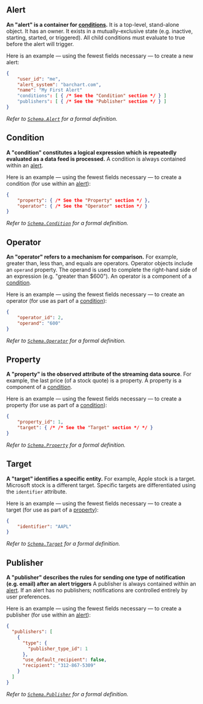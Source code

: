 ## Alert

**An "alert" is a container for [conditions](#Condition).** It is a top-level, stand-alone object. It has an owner. It exists in a mutually-exclusive state (e.g. inactive, starting, started, or triggered). All child conditions must evaluate to true before the alert will trigger.

Here is an example — using the fewest fields necessary — to create a new alert:

```json (psuedo)
{
	"user_id": "me",
	"alert_system": "barchart.com",
	"name": "My First Alert"
	"conditions": [ { /* See the "Condition" section */ } ]
	"publishers": [ { /* See the "Publisher" section */ } ]
}
```

_Refer to [```Schema.Alert```](/content/sdk/lib-data?id=schemaalert) for a formal definition._

## Condition

**A "condition" constitutes a logical expression which is repeatedly evaluated as a data feed is processed.** A condition is always contained within an [alert](#Alert).

Here is an example — using the fewest fields necessary — to create a condition (for use within an [alert](#Alert)):

```json (psuedo)
{
	"property": { /* See the "Property" section */ },
	"operator": { /* See the "Operator" section */ }
}
```

_Refer to [```Schema.Condition```](/content/sdk/lib-data?id=schemacondition) for a formal definition._

## Operator

**An "operator" refers to a mechanism for comparison.** For example, greater than, less than, and equals are operators. Operator objects include an ```operand``` property. The operand is used to complete the right-hand side of an expression (e.g. "greater than $600"). An operator is a component of a [condition](#Condition).

Here is an example — using the fewest fields necessary — to create an operator (for use as part of a [condition](#Condition)):

```json
{
	"operator_id": 2,
	"operand": "600"
}
```

_Refer to [```Schema.Operator```](/content/sdk/lib-data?id=schemaoperator) for a formal definition._

## Property

**A "property" is the observed attribute of the streaming data source**. For example, the last price (of a stock quote) is a property. A property is a component of a [condition](#Condition).

Here is an example — using the fewest fields necessary — to create a property (for use as part of a [condition](#Condition)):

```json (psuedo)
{
	"property_id": 1,
	"target": { /* /* See the "Target" section */ */ }
}
```

_Refer to [```Schema.Property```](/content/sdk/lib-data?id=schemaproperty) for a formal definition._

## Target

**A "target" identifies a specific entity.** For example, Apple stock is a target. Microsoft stock is a different target. Specific targets are differentiated using the ```identifier``` attribute.

Here is an example — using the fewest fields necessary — to create a target (for use as part of a [property](#Property)):

```json
{
	"identifier": "AAPL"
}
```

_Refer to [```Schema.Target```](/content/sdk/lib-data?id=schematarget) for a formal definition._

## Publisher

**A "publisher" describes the rules for sending one type of notification (e.g. email) after an alert triggers** A publisher is always contained within an [alert](#Alert). If an alert has no publishers; notifications are controlled entirely by user preferences.

Here is an example — using the fewest fields necessary — to create a publisher (for use within an [alert](#Alert)):

```json (psuedo)
{
  "publishers": [
	{
	  "type": {
		"publisher_type_id": 1
	  },
	  "use_default_recipient": false,
	  "recipient": "312-867-5309"
	}
  ]
}
```

_Refer to [```Schema.Publisher```](/content/sdk/lib-data?id=schemapublisher) for a formal definition._



